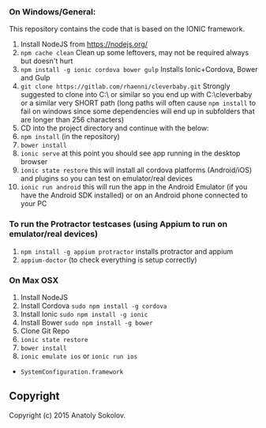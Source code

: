 ### On Windows/General:

This repository contains the code that is based on the IONIC framework.

1.  Install NodeJS from https://nodejs.org/
2.  ```npm cache clean``` Clean up some leftovers, may not be required always but doesn't hurt 
3.  ```npm install -g ionic cordova bower gulp``` Installs Ionic+Cordova, Bower and Gulp
4.  ```git clone https://gitlab.com/rhaenni/cleverbaby.git``` Strongly suggested to clone into C:\ or similar so you end up with C:\cleverbaby or a similar very SHORT path (long paths will often cause ```npm install``` to fail on windows since some dependencies will end up in subfolders that are longer than 256 characters)
5.  CD into the project directory and continue with the below: 
6.  ```npm install``` (in the repository)
7.  ```bower install```
8.  ```ionic serve``` at this point you should see app running in the desktop browser
9.  ```ionic state restore``` this will install all cordova platforms (Android/iOS) and plugins so you can test on emulator/real devices
10.  ```ionic run android``` this will run the app in the Android Emulator (if you have the Android SDK installed) or on an Android phone connected to your PC

### To run the Protractor testcases (using Appium to run on emulator/real devices)
1.  ```npm install -g appium protractor``` installs protractor and appium
2.  ```appium-doctor``` (to check everything is setup correctly)

### On Max OSX

1.  Install NodeJS
2.  Install Cordova ```sudo npm install -g cordova```
3.  Install Ionic ```sudo npm install -g ionic```
4.  Install Bower ```sudo npm install -g bower```
5.  Clone Git Repo
6.  ```ionic state restore```
7.  ```bower install```
8.  ```ionic emulate ios``` or ```ionic run ios```

* `SystemConfiguration.framework`

Copyright
---------

Copyright (c) 2015 Anatoly Sokolov.
